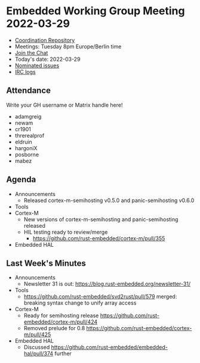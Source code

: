 # Embedded Working Group Meeting 2022-03-29

* [Coordination Repository]
* Meetings: Tuesday 8pm Europe/Berlin time
* [Join the Chat]
* Today's date: 2022-03-29
* [Nominated issues](https://github.com/search?q=org%3Arust-embedded+label%3Anominated+is%3Aopen&type=Issues)
* [IRC logs]

[Coordination Repository]: https://github.com/rust-embedded/wg
[Join the Chat]: https://riot.im/app/#/room/#rust-embedded:matrix.org
[IRC logs]: https://libera.irclog.whitequark.org/rust-embedded/2022-03-29

## Attendance

Write your GH username or Matrix handle here!

* adamgreig
* newam
* cr1901
* threrealprof
* eldruin
* hargoniX
* posborne
* mabez

## Agenda

* Announcements
    * Released cortex-m-semihosting v0.5.0 and panic-semihosting v0.6.0
* Tools
* Cortex-M
    * New versions of cortex-m-semihosting and panic-semihosting released
    * HIL testing ready to review/merge
        * https://github.com/rust-embedded/cortex-m/pull/355
* Embedded HAL

## Last Week's Minutes

* Announcements
    * Newsletter 31 is out: https://blog.rust-embedded.org/newsletter-31/
* Tools
    * https://github.com/rust-embedded/svd2rust/pull/579 merged: breaking syntax change to unify array access
* Cortex-M
    * Ready for semihosting release https://github.com/rust-embedded/cortex-m/pull/424
    * Removed prelude for 0.8 https://github.com/rust-embedded/cortex-m/pull/425
* Embedded HAL
    * Discussed https://github.com/rust-embedded/embedded-hal/pull/374 further
